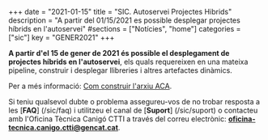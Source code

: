 +++
date        = "2021-01-15"
title       = "SIC. Autoservei Projectes Hibrids"
description = "A partir del 01/15/2021 es possible desplegar projectes híbrids en l'autoservei"
#sections    = ["Notícies", "home"]
categories  = ["sic"]
key         = "GENER2021"
+++


**A partir d'el 15 de gener de 2021 és possible el desplegament de projectes híbrids en l'autoservei**, els quals requereixen en una mateixa pipeline, construir i desplegar llibreries i altres artefactes dinàmics.

Per a més informació: [Com construir l'arxiu ACA](/sic-welcome-pack/arxiu-aca/).
<br/>

Si teniu qualsevol dubte o problema assegureu-vos de no trobar resposta a les [**FAQ**] (/sic/faq) i utilitzeu el canal de [**Suport**] (/sic/suport)
o contacteu amb l'Oficina Tècnica Canigó CTTI a través del correu electrònic: **oficina-tecnica.canigo.ctti@gencat.cat**.
